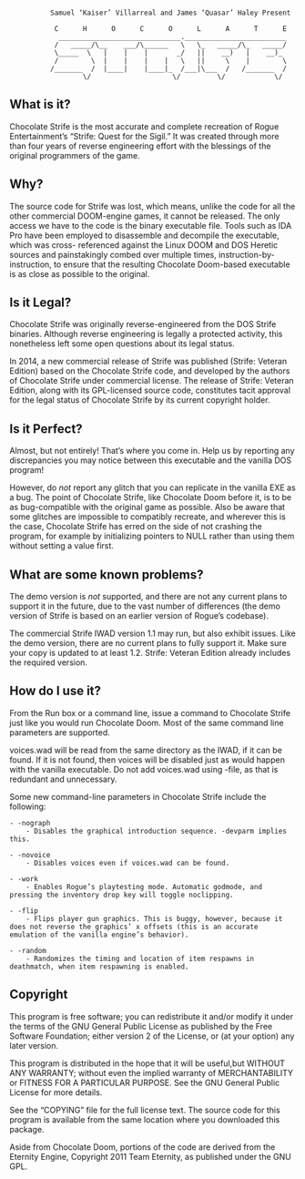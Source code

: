 ````````````````````````````````````````````````````````````````````````

		  Samuel ‘Kaiser’ Villarreal and James ‘Quasar’ Haley Present

		   C	  H		 O		C	   O	  L		 A		T	   E
			______________________________._________________________
		   /   _____/\__	___/\______	  \	  \_   _____/\_	  _____/
		   \_____  \   |	|	 | 		 _/	  ||	__)	  |	   __)_
		   /		\  |	|	 |	  |	  \	  ||	 \	  |		   \
		  /_______  /  |____|	 |____|_  /___|\___  /	 /_______  /
				  \/					\/		   \/			 \/

````````````````````````````````````````````````````````````````````````

## What is it?

Chocolate Strife is the most accurate and complete recreation of Rogue
Entertainment’s “Strife: Quest for the Sigil.” It was created through more
than four years of reverse engineering effort with the blessings of the
original programmers of the game.


## Why?

The source code for Strife was lost, which means, unlike the code for all the
other commercial DOOM-engine games, it cannot be released. The only access we
have to the code is the binary executable file. Tools such as IDA Pro have
been employed to disassemble and decompile the executable, which was cross-
referenced against the Linux DOOM and DOS Heretic sources and painstakingly
combed over multiple times, instruction-by-instruction, to ensure that the
resulting Chocolate Doom-based executable is as close as possible to the
original.


## Is it Legal?

Chocolate Strife was originally reverse-engineered from the DOS Strife
binaries. Although reverse engineering is legally a protected activity, this
nonetheless left some open questions about its legal status.

In 2014, a new commercial release of Strife was published (Strife: Veteran
Edition) based on the Chocolate Strife code, and developed by the authors of
Chocolate Strife under commercial license. The release of Strife: Veteran
Edition, along with its GPL-licensed source code, constitutes tacit approval
for the legal status of Chocolate Strife by its current copyright holder.


## Is it Perfect?

Almost, but not entirely! That’s where you come in. Help us by reporting any
discrepancies you may notice between this executable and the vanilla DOS
program!

However, do *not* report any glitch that you can replicate in the vanilla EXE
as a bug. The point of Chocolate Strife, like Chocolate Doom before it, is to
be as bug-compatible with the original game as possible. Also be aware that
some glitches are impossible to compatibly recreate, and wherever this is the
case, Chocolate Strife has erred on the side of not crashing the program,
for example by initializing pointers to NULL rather than using them without
setting a value first.


## What are some known problems?

The demo version is *not* supported, and there are not any current plans to
support it in the future, due to the vast number of differences (the demo
version of Strife is based on an earlier version of Rogue’s
codebase).

The commercial Strife IWAD version 1.1 may run, but also exhibit issues. Like
the demo version, there are no current plans to fully support it. Make sure
your copy is updated to at least 1.2. Strife: Veteran Edition already
includes the required version.


## How do I use it?

From the Run box or a command line, issue a command to Chocolate Strife just
like you would run Chocolate Doom. Most of the same command line parameters
are supported.

voices.wad will be read from the same directory as the IWAD, if it can be
found. If it is not found, then voices will be disabled just as would happen
with the vanilla executable. Do not add voices.wad using -file, as that is
redundant and unnecessary.

Some new command-line parameters in Chocolate Strife include the following:

	- -nograph
		- Disables the graphical introduction sequence. -devparm implies this.

	- -novoice
		- Disables voices even if voices.wad can be found.

	- -work
		- Enables Rogue’s playtesting mode. Automatic godmode, and pressing the inventory drop key will toggle noclipping.

	- -flip
		- Flips player gun graphics. This is buggy, however, because it does not reverse the graphics’ x offsets (this is an accurate emulation of the vanilla engine’s behavior).

	- -random
		- Randomizes the timing and location of item respawns in deathmatch, when item respawning is enabled.


## Copyright

This program is free software; you can redistribute it and/or modify it under
the terms of the GNU General Public License as published by the Free Software
Foundation; either version 2 of the License, or (at your option) any later
version.

This program is distributed in the hope that it will be useful,but WITHOUT ANY
WARRANTY; without even the implied warranty of MERCHANTABILITY or FITNESS FOR
A PARTICULAR PURPOSE. See the GNU General Public License for more details.

See the “COPYING” file for the full license text. The source code for this
program is available from the same location where you downloaded this package.

Aside from Chocolate Doom, portions of the code are derived from the Eternity
Engine, Copyright 2011 Team Eternity, as published under the GNU GPL.
